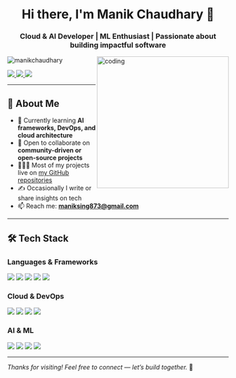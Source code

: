 <h1 align="center">Hi there, I'm Manik Chaudhary 👋</h1>
<h3 align="center">Cloud & AI Developer | ML Enthusiast | Passionate about building impactful software</h3>

<img align="right" alt="coding" width="300" src="https://user-images.githubusercontent.com/88606641/210141549-43c27f0e-e4b1-4708-a974-52fde3cc8a1c.gif">

<p align="left"> 
  <img src="https://komarev.com/ghpvc/?username=manikchaudhary&style=flat-square&color=blue" alt="manikchaudhary" />
</p>

<p align="left">
  <a href="https://www.linkedin.com/in/chaudharymanik/" target="_blank">
    <img src="https://img.shields.io/badge/LinkedIn-0077B5?style=for-the-badge&logo=linkedin&logoColor=white" />
  </a>
  <a href="mailto:maniksing873@gmail.com">
    <img src="https://img.shields.io/badge/Gmail-D14836?style=for-the-badge&logo=gmail&logoColor=white" />
  </a>
  <a href="https://manik-portfolio-smoky.vercel.app/" target="_blank">
    <img src="https://img.shields.io/badge/Portfolio-000000?style=for-the-badge&logo=vercel&logoColor=white" />
  </a>
</p>

---

## 🧐 About Me

- 🌱 Currently learning **AI frameworks, DevOps, and cloud architecture**  
- 🤝 Open to collaborate on **community-driven or open-source projects**  
- 👨🏻‍💻 Most of my projects live on [my GitHub repositories](https://github.com/chaudharymanik?tab=repositories)  
- ✍️ Occasionally I write or share insights on tech  
- 📫 Reach me: **maniksing873@gmail.com**

---

## 🛠️ Tech Stack

### Languages & Frameworks

<p align="left">
  <img src="https://img.shields.io/badge/Python-3776AB?style=for-the-badge&logo=python&logoColor=white"/>
  <img src="https://img.shields.io/badge/JavaScript-323330?style=for-the-badge&logo=javascript&logoColor=F7DF1E"/>
  <img src="https://img.shields.io/badge/React-20232A?style=for-the-badge&logo=react&logoColor=61DAFB"/>
  <img src="https://img.shields.io/badge/Node.js-43853D?style=for-the-badge&logo=node.js&logoColor=white"/>
  <img src="https://img.shields.io/badge/Express.js-404D59?style=for-the-badge&logo=express&logoColor=white"/>
</p>

### Cloud & DevOps

<p align="left">
  <img src="https://img.shields.io/badge/AWS-232F3E?style=for-the-badge&logo=amazon-aws&logoColor=white"/>
  <img src="https://img.shields.io/badge/Azure-0078D4?style=for-the-badge&logo=microsoft-azure&logoColor=white"/>
  <img src="https://img.shields.io/badge/Docker-2496ED?style=for-the-badge&logo=docker&logoColor=white"/>
  <img src="https://img.shields.io/badge/Kubernetes-326CE5?style=for-the-badge&logo=kubernetes&logoColor=white"/>
</p>

### AI & ML

<p align="left">
  <img src="https://img.shields.io/badge/TensorFlow-FF6F00?style=for-the-badge&logo=tensorflow&logoColor=white"/>
  <img src="https://img.shields.io/badge/PyTorch-EE4C2C?style=for-the-badge&logo=pytorch&logoColor=white"/>
  <img src="https://img.shields.io/badge/Scikit--Learn-F7931E?style=for-the-badge&logo=scikit-learn&logoColor=white"/>
  <img src="https://img.shields.io/badge/OpenAI-005571?style=for-the-badge&logo=openai&logoColor=white"/>
</p>

---

*Thanks for visiting! Feel free to connect — let’s build together.* 🚀
